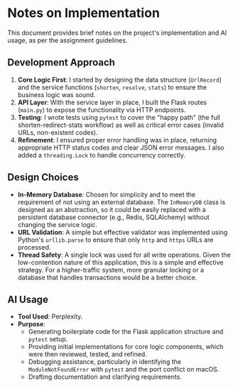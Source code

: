# Notes on Implementation

This document provides brief notes on the project's implementation and AI usage, as per the assignment guidelines.

## Development Approach

1.  **Core Logic First**: I started by designing the data structure (`UrlRecord`) and the service functions (`shorten`, `resolve`, `stats`) to ensure the business logic was sound.
2.  **API Layer**: With the service layer in place, I built the Flask routes (`main.py`) to expose the functionality via HTTP endpoints.
3.  **Testing**: I wrote tests using `pytest` to cover the "happy path" (the full shorten-redirect-stats workflow) as well as critical error cases (invalid URLs, non-existent codes).
4.  **Refinement**: I ensured proper error handling was in place, returning appropriate HTTP status codes and clear JSON error messages. I also added a `threading.Lock` to handle concurrency correctly.

## Design Choices

-   **In-Memory Database**: Chosen for simplicity and to meet the requirement of not using an external database. The `InMemoryDB` class is designed as an abstraction, so it could be easily replaced with a persistent database connector (e.g., Redis, SQLAlchemy) without changing the service logic.
-   **URL Validation**: A simple but effective validator was implemented using Python's `urllib.parse` to ensure that only `http` and `https` URLs are processed.
-   **Thread Safety**: A single lock was used for all write operations. Given the low-contention nature of this application, this is a simple and effective strategy. For a higher-traffic system, more granular locking or a database that handles transactions would be a better choice.

## AI Usage

-   **Tool Used**: Perplexity.
-   **Purpose**:
    -   Generating boilerplate code for the Flask application structure and `pytest` setup.
    -   Providing initial implementations for core logic components, which were then reviewed, tested, and refined.
    -   Debugging assistance, particularly in identifying the `ModuleNotFoundError` with `pytest` and the port conflict on macOS.
    -   Drafting documentation and clarifying requirements.
